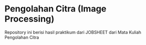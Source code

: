 # Pengolahan Citra (Image Processing)

Repository ini berisi hasil praktikum dari JOBSHEET dari Mata Kuliah Pengolahan Citra
